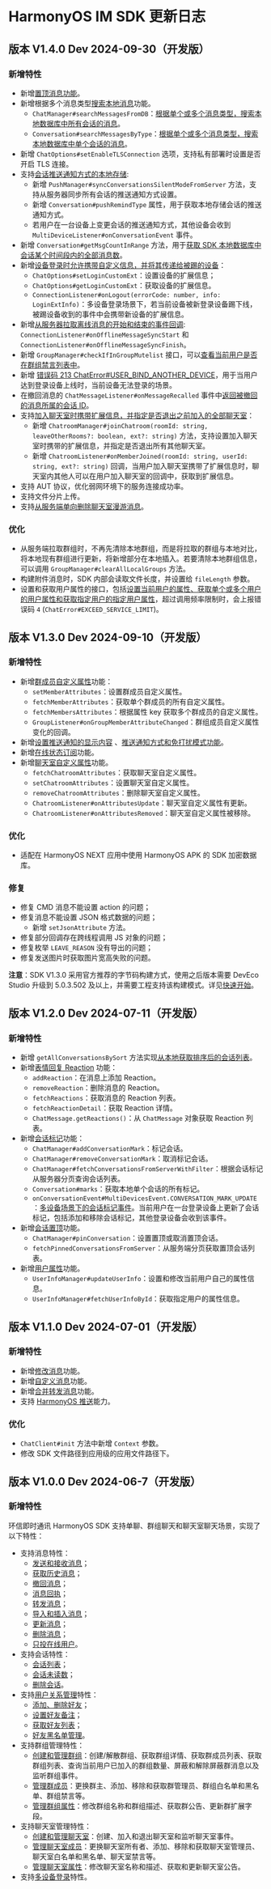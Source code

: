 # HarmonyOS IM SDK 更新日志

<Toc />

## 版本 V1.4.0 Dev 2024-09-30（开发版）

### 新增特性

- 新增[置顶消息功能](message_pin.html#消息置顶)。
- 新增根据多个消息类型[搜索本地消息](message_search.html)功能。
  - `ChatManager#searchMessagesFromDB`：[根据单个或多个消息类型，搜索本地数据库中所有会话的消息](message_search.html#根据消息类型搜索会话消息)。
  - `Conversation#searchMessagesByType`：[根据单个或多个消息类型，搜索本地数据库中单个会话的消息](message_search.html#根据消息类型搜索会话消息)。
- 新增 `ChatOptions#setEnableTLSConnection` 选项，支持私有部署时设置是否开启 TLS 连接。
- 支持[会话推送通知方式的本地存储](/document/harmonyos/push/push_notification_mode_dnd.html/#从服务器获取所有会话的推送通知方式设置):
  - 新增 `PushManager#syncConversationsSilentModeFromServer` 方法，支持从服务器同步所有会话的推送通知方式设置。
  - 新增 `Conversation#pushRemindType` 属性，用于获取本地存储会话的推送通知方式。
  - 若用户在一台设备上变更会话的推送通知方式，其他设备会收到 `MultiDeviceListener#onConversationEvent` 事件。
- 新增 `Conversation#getMsgCountInRange` 方法，用于[获取 SDK 本地数据库中会话某个时间段内的全部消息数](message_retrieve.html#获取会话在一定时间内的消息数)。
- 新增[设备登录时允许携带自定义信息，并将其传递给被踢的设备](multi_device.html#设置登录设备的扩展信息)：
  - `ChatOptions#setLoginCustomExt`：设置设备的扩展信息；
  - `ChatOptions#getLoginCustomExt`：获取设备的扩展信息。
  - `ConnectionListener#onLogout(errorCode: number, info: LoginExtInfo)`：多设备登录场景下，若当前设备被新登录设备踢下线，被踢设备收到的事件中会携带新设备的扩展信息。
- 新增[从服务器拉取离线消息的开始和结束的事件回调](overview.html#连接状态相关): `ConnectionListener#onOfflineMessageSyncStart` 和 `ConnectionListener#onOfflineMessageSyncFinish`。
- 新增 `GroupManager#checkIfInGroupMutelist` 接口，可以[查看当前用户是否在群组禁言列表中](group_members.html#检查自己是否在禁言列表中)。
- 新增 [错误码 213 ChatError#USER_BIND_ANOTHER_DEVICE](error.html)，用于当用户达到登录设备上线时，当前设备无法登录的场景。
- 在撤回消息的 `ChatMessageListener#onMessageRecalled` 事件中[返回被撤回的消息所属的会话 ID](message_recall.html#设置消息撤回监听)。
- 支持[加入聊天室时携带扩展信息，并指定是否退出之前加入的全部聊天室](room_manage.html#加入聊天室)：
  - 新增 `ChatroomManager#joinChatroom(roomId: string, leaveOtherRooms?: boolean, ext?: string)` 方法，支持设置加入聊天室时携带的扩展信息，并指定是否退出所有其他聊天室。
  - 新增 `ChatroomListener#onMemberJoined(roomId: string, userId: string, ext?: string)` 回调，当用户加入聊天室携带了扩展信息时，聊天室内其他人可以在用户加入聊天室的回调中，获取到扩展信息。
- 支持 AUT 协议，优化弱网环境下的服务连接成功率。
- 支持文件分片上传。
- 支持[从服务端单向删除聊天室漫游消息](message_delete.html#单向删除服务端的历史消息)。

### 优化

- 从服务端拉取群组时，不再先清除本地群组，而是将拉取的群组与本地对比，将本地现有群组进行更新，将新增部分在本地插入。若要清除本地群组信息，可以调用 `GroupManager#clearAllLocalGroups` 方法。
- 构建附件消息时，SDK 内部会读取文件长度，并设置给 `fileLength` 参数。
- 设置和获取用户属性的接口，包括[设置当前用户的属性、获取单个或多个用户的用户属性和获取指定用户的指定用户属性](userprofile.html)，超过调用频率限制时，会上报错误码 `4` (`ChatError#EXCEED_SERVICE_LIMIT`)。

## 版本 V1.3.0 Dev 2024-09-10（开发版）

### 新增特性

- 新增[群成员自定义属性](group_members.html#管理群成员的自定义属性)功能：
  - `setMemberAttributes`：设置群成员自定义属性。
  - `fetchMemberAttributes`：获取单个群成员的所有自定义属性。
  - `fetchMembersAttributes`：根据属性 key 获取多个群成员的自定义属性。
  - `GroupListener#onGroupMemberAttributeChanged`：群组成员自定义属性变化的回调。
- 新增[设置推送通知的显示内容](/document/harmonyos/push/push_display.html) 、[推送通知方式和免打扰模式功能](/document/harmonyos/push/push_notification_mode_dnd.html)。
- 新增[在线状态订阅](presence.html)功能。
- 新增[聊天室自定义属性](room_attributes.html#管理聊天室自定义属性-key-value)功能。
  - `fetchChatroomAttributes`：获取聊天室自定义属性。
  - `setChatroomAttributes`：设置聊天室自定义属性。
  - `removeChatroomAttributes`：删除聊天室自定义属性。
  - `ChatroomListener#onAttributesUpdate`：聊天室自定义属性有更新。
  - `ChatroomListener#onAttributesRemoved`：聊天室自定义属性被移除。

### 优化

- 适配在 HarmonyOS NEXT 应用中使用 HarmonyOS APK 的 SDK 加密数据库。

### 修复

- 修复 CMD 消息不能设置 action 的问题；
- 修复消息不能设置 JSON 格式数据的问题；
  - 新增 `setJsonAttribute` 方法。
- 修复部分回调存在跨线程调用 JS 对象的问题；
- 修复枚举 `LEAVE_REASON` 没有导出的问题；
- 修复发送图片时获取图片宽高失败的问题。

**注意**：SDK V1.3.0 采用官方推荐的字节码构建方式，使用之后版本需要 DevEco Studio 升级到 5.0.3.502 及以上，并需要工程支持该构建模式。详见[快速开始](quickstart.html)。

## 版本 V1.2.0 Dev 2024-07-11（开发版）

### 新增特性

- 新增 `getAllConversationsBySort` 方法实现[从本地获取排序后的会话列表](conversation_list.html#一次性获取本地所有会话)。 
- 新增[表情回复 Reaction](reaction.html) 功能：
  - `addReaction`：在消息上添加 Reaction。
  - `removeReaction`：删除消息的 Reaction。
  - `fetchReactions`：获取消息的 Reaction 列表。
  - `fetchReactionDetail`：获取 Reaction 详情。
  - `ChatMessage.getReactions()`：从 `ChatMessage` 对象获取 Reaction 列表。
- 新增[会话标记](conversation_mark.html)功能：
  - `ChatManager#addConversationMark`：标记会话。
  - `ChatManager#removeConversationMark`：取消标记会话。
  - `ChatManager#fetchConversationsFromServerWithFilter`：根据会话标记从服务器分页查询会话列表。
  - `Conversation#marks`：获取本地单个会话的所有标记。
  - `onConversationEvent#MultiDevicesEvent.CONVERSATION_MARK_UPDATE`：[多设备场景下的会话标记事件](multi_device.html#获取其他设备上的操作)。当前用户在一台登录设备上更新了会话标记，包括添加和移除会话标记，其他登录设备会收到该事件。
- 新增[会话置顶](conversation_pin.html)功能。
  - `ChatManager#pinConversation`：设置置顶或取消置顶会话。
  - `fetchPinnedConversationsFromServer`：从服务端分页获取置顶会话列表。
- 新增[用户属性](userprofile.html)功能。
  - `UserInfoManager#updateUserInfo`：设置和修改当前用户自己的属性信息。
  - `UserInfoManager#fetchUserInfoById`：获取指定用户的属性信息。

## 版本 V1.1.0 Dev 2024-07-01（开发版）

### 新增特性

- 新增[修改消息](message_modify.html)功能。
- 新增[自定义消息](message_send_receive.html#发送自定义类型消息)功能。
- 新增[合并转发消息](message_send_receive.html#发送和接收合并消息)功能。
- 支持 [HarmonyOS 推送](/document/harmonyos/push/push_overview.html)能力。

### 优化

- `ChatClient#init` 方法中新增 `Context` 参数。
- 修改 SDK 文件路径到应用级的应用文件路径下。

## 版本 V1.0.0 Dev 2024-06-7（开发版）

### 新增特性

环信即时通讯 HarmonyOS SDK 支持单聊、群组聊天和聊天室聊天场景，实现了以下特性：

- 支持消息特性：
  - [发送和接收消息](message_send_receive.html)；
  - [获取历史消息](message_retrieve.html)；
  - [撤回消息](message_recall.html)；
  - [消息回执](message_receipt.html)；
  - [转发消息](message_forward.html)；
  - [导入和插入消息](message_import_insert.html)；
  - [更新消息](message_update.html)；
  - [删除消息](message_delete.html)；
  - [只投在线用户](message_deliver_only_online.html)。
- 支持会话特性：
  - [会话列表](conversation_list.html)；
  - [会话未读数](conversation_unread.html)；
  - [删除会话](conversation_delete.html)。
- 支持[用户关系管理](user_relationship.html)特性：
  - [添加、删除好友](user_relationship.html#添加好友)；
  - [设置好友备注](user_relationship.html#设置好友备注)；
  - [获取好友列表](user_relationship.html#从服务端获取好友列表)；
  - [好友黑名单管理](user_relationship.html#添加用户到黑名单)。
- 支持群组管理特性：
  - [创建和管理群组](group_manage.html)：创建/解散群组、获取群组详情、获取群成员列表、获取群组列表、查询当前用户已加入的群组数量、屏蔽和解除屏蔽群消息以及监听群组事件。
  - [管理群成员](group_members.html)：更换群主、添加、移除和获取群管理员、群组白名单和黑名单、群组禁言等。
  - [管理群组属性](group_attributes.html)：修改群组名称和群组描述、获取群公告、更新群扩展字段。 
- 支持聊天室管理特性：
  - [创建和管理聊天室](room_manage.html)：创建、加入和退出聊天室和监听聊天室事件。
  - [管理聊天室成员](room_members.html)：更换聊天室所有者、添加、移除和获取聊天室管理员、聊天室白名单和黑名单、聊天室禁言等。
  - [管理聊天室属性](room_attributes.html)：修改聊天室名称和描述、获取和更新聊天室公告。 
- 支持[多设备登录](multi_device.html)特性。  



